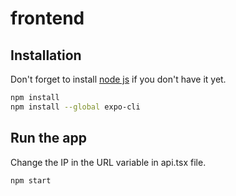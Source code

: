 
# frontend

## Installation

Don't forget  to install [node js](https://nodejs.org/en/) if you don't have it yet.

```bash
npm install
npm install --global expo-cli
```

## Run the app
Change the IP in the URL variable in api.tsx file.
```bash
npm start
```
